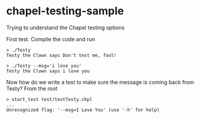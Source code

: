 # chapel-testing-sample
Trying to understand the Chapel testing options

First test.  Compile the code and run

```
> ./Testy
Testy the Clown says Don't test me, fool!

> ./Testy --msg='i love you'
Testy the Clown says i love you
```

Now how do we write a test to make sure the message is coming back from Testy?  From the root

```
> start_test test/testTesty.chpl
...
Unrecognized flag: '--msg=I Love You' (use '-h' for help)
```
